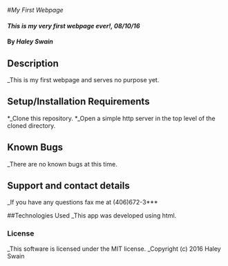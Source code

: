 #_My First Webpage_

#### _This is my very first webpage ever!, 08/10/16_

#### By _**Haley Swain**_

## Description

_This is my first webpage and serves no purpose yet.

## Setup/Installation Requirements

*_Clone this repository.
*_Open a simple http server in the top level of the cloned directory.

## Known Bugs

_There are no known bugs at this time.

## Support and contact details
_If you have any questions fax me at (406)672-3***

##Technologies Used
_This app was developed using html.

### License
_This software is licensed under the MIT license.
_Copyright (c) 2016 Haley Swain 
